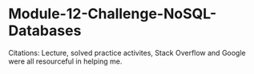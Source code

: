 # Module-12-Challenge-NoSQL-Databases

Citations: Lecture, solved practice activites, Stack Overflow and Google were all resourceful in helping me.
